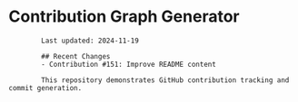 # Contribution Graph Generator
            
            Last updated: 2024-11-19
            
            ## Recent Changes
            - Contribution #151: Improve README content
            
            This repository demonstrates GitHub contribution tracking and commit generation.
        